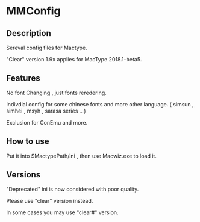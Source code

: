 # MMConfig

## Description

Sereval config files for Mactype.

"Clear" version 1.9x applies for MacType 2018.1-beta5. 


## Features

No font Changing , just fonts reredering.

Indivdial config for some chinese fonts and more other language. ( simsun , simhei , msyh , sarasa series .. )

Exclusion for ConEmu and more.


## How to use

Put it into $MactypePath/ini , then use Macwiz.exe to load it.

## Versions

"Deprecated" ini is now considered with poor quality.

Please use "clear" version instead.

In some cases you may use "clear#" version.

